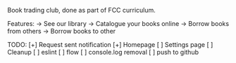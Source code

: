 Book trading club, done as part of FCC curriculum.

Features:
 -> See our library
 -> Catalogue your books online
 -> Borrow books from others
 -> Borrow books to other 

TODO:
[+] Request sent notification
[+] Homepage
[ ] Settings page
[ ] Cleanup
  [ ] eslint
  [ ] flow
  [ ] console.log removal
  [ ] push to github